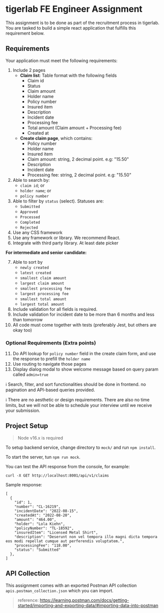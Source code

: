 # tigerlab FE Engineer Assignment

This assignment is to be done as part of the recruitment process in tigerlab. You are tasked to build a simple react application that fulfills this requirement below.

## Requirements

Your application must meet the following requirements:

1. Include 2 pages
    - **Claim list**: Table format with the following fields
        - Claim id
        - Status
        - Claim amount
        - Holder name
        - Policy number
        - Insured item
        - Description
        - Incident date
        - Processing fee
        - Total amount (Claim amount + Processing fee)
        - Created at
    - **Create claim page**, which contains:
        - Policy number
        - Holder name
        - Insured item
        - Claim amount: string, 2 decimal point. e.g: "15.50"
        - Description
        - Incident date
        - Processing fee: string, 2 decimal point. e.g: "15.50"
2. Able to search by:
    - `claim id`; or
    - `holder name`; or
    - `policy number `
3. Able to filter by `status` (select). Statuses are:
    - `Submitted`
    - `Approved`
    - `Processed`
    - `Completed`
    - `Rejected`
4. Use any CSS framework
5. Use any framework or library. We recommend React.
6. Integrate with third party library. At least date picker


**For intermediate and senior candidate:**

7. Able to sort by
    - `newly created`
    - `latest created`
    - `smallest claim amount`
    - `largest claim amount`
    - `smallest processing fee`
    - `largest processing fee`
    - `smallest total amount`
    - `largest total amount`
8. Include validation for all fields is required.
9. Include validation for incident date to be more than 6 months and less than tomorrow
10. All code must come together with tests (preferably Jest, but others are okay too)

### Optional Requirements (Extra points)

11. Do API lookup for `policy number` field in the create claim form, and use the response to prefill the `holder name`
12. Use routing to navigate those pages
13. Display dialog modal to show welcome message based on query param called `admin=true`


ℹ️ Search, filter, and sort functionalities should be done in frontend. no pagination and API-based queries provided.

ℹ️ There are no aesthetic or design requirements. There are also no time limits, but we will not be able to schedule your interview until we receive your submission.

## Project Setup

> Node v16.x is required

To setup backend service, change directory to `mock/` and run `npm install`.

To start the server, tun `npm run mock`.

You can test the API response from the console, for example:
```
curl -X GET http://localhost:8001/api/v1/claims
```

Sample response:
```
[
  {
    "id": 1,
    "number": "CL-16219",
    "incidentDate": "2022-08-15",
    "createdAt": "2022-08-20",
    "amount": "464.00",
    "holder": "Lola Kiehn",
    "policyNumber": "TL-18592",
    "insuredItem": "Licensed Metal Shirt",
    "description": "Deserunt non vel tempora illo magni dicta tempora eos modi repellat cumque aut perferendis voluptatem.",
    "processingFee": "118.00",
    "status": "Submitted"
  },
]
```

## API Collection

This assignment comes with an exported Postman API collection `apis.postman_collection.json` which you can import.

> reference: https://learning.postman.com/docs/getting-started/importing-and-exporting-data/#importing-data-into-postman
